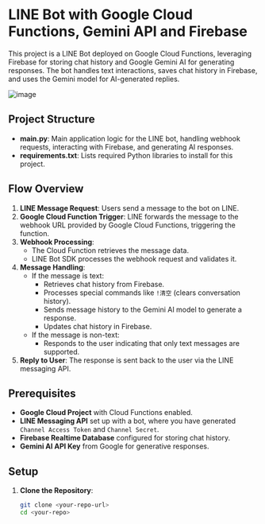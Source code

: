 # LINE Bot with Google Cloud Functions, Gemini API and Firebase

This project is a LINE Bot deployed on Google Cloud Functions, leveraging Firebase for storing chat history and Google Gemini AI for generating responses. The bot handles text interactions, saves chat history in Firebase, and uses the Gemini model for AI-generated replies.

![image](https://github.com/user-attachments/assets/e3cf5347-b4f4-4983-af2d-89e2fadb3b46)

## Project Structure

- **main.py**: Main application logic for the LINE bot, handling webhook requests, interacting with Firebase, and generating AI responses.
- **requirements.txt**: Lists required Python libraries to install for this project.

## Flow Overview

1. **LINE Message Request**: Users send a message to the bot on LINE.
2. **Google Cloud Function Trigger**: LINE forwards the message to the webhook URL provided by Google Cloud Functions, triggering the function.
3. **Webhook Processing**:
   - The Cloud Function retrieves the message data.
   - LINE Bot SDK processes the webhook request and validates it.
4. **Message Handling**:
   - If the message is text:
     - Retrieves chat history from Firebase.
     - Processes special commands like `!清空` (clears conversation history).
     - Sends message history to the Gemini AI model to generate a response.
     - Updates chat history in Firebase.
   - If the message is non-text:
     - Responds to the user indicating that only text messages are supported.
5. **Reply to User**: The response is sent back to the user via the LINE messaging API.

## Prerequisites

- **Google Cloud Project** with Cloud Functions enabled.
- **LINE Messaging API** set up with a bot, where you have generated `Channel Access Token` and `Channel Secret`.
- **Firebase Realtime Database** configured for storing chat history.
- **Gemini AI API Key** from Google for generative responses.

## Setup

1. **Clone the Repository**:
   ```bash
   git clone <your-repo-url>
   cd <your-repo>
